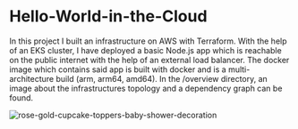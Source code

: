 # Hello-World-in-the-Cloud

In this project I built an infrastructure on AWS with Terraform. With the help of an EKS cluster, I have deployed a basic Node.js app which is reachable on the public internet with the help of an external load balancer. The docker image which contains said app is built with docker and is a multi-architecture build (arm, arm64, amd64). In the /overview directory, an image about the infrastructures topology and a dependency graph can be found.

![rose-gold-cupcake-toppers-baby-shower-decoration](https://github.com/BalintGeri/Hello-World-in-the-Cloud/assets/109275872/9e207c90-ee17-4d55-a65b-7e09e5180522)
